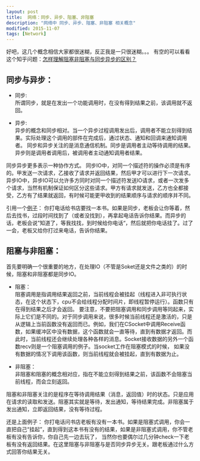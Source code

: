 ```yaml
---
layout: post
title:  网络：同步、异步、阻塞、非阻塞
description: "网络中 同步、异步、阻塞、非阻塞 相关概念"
modified: 2015-11-07
tags: [Network]
---
```

好吧，这几个概念相信大家都很迷糊，反正我是一只很迷糊。。。
有空的可以看看这个知乎问题：[怎样理解阻塞非阻塞与同步异步的区别？](https://www.zhihu.com/question/19732473)

## 同步与异步：

- 同步:<br>
    所谓同步，就是在发出一个功能调用时，在没有得到结果之前，该调用就不返回。
	
- 异步:<br>
    异步的概念和同步相对。当一个异步过程调用发出后，调用者不能立刻得到结果。实际处理这个调用的部件在完成后，通过状态、通知和回调来通知调用者。
    同步和异步关注的是消息通信机制。同步是调用者主动等待调用的结果。异步则是调用者调用后，被调用者主动通知调用者结果。

同步异步更多表示一种协作方式。
同步IO中，对同一个描述符的操作必须是有序的。甲发送一次请求，乙接收了请求并返回结果，然后甲才可以进行下一次请求。
异步IO中，异步IO可以允许多方同时对同一个描述符发送IO请求，或者一次发多个请求，当然有机制保证如何区分这些请求。甲方有请求就发送，乙方也全都接受，乙方有了结果就返回，有时候可能更甲收到的结果顺序与请求的顺序并不同。

引用一个[例子](https://www.zhihu.com/question/19732473/answer/20851256)：
你打电话给书店要找一本书。如果是同步，老板会让你等着，然后去找书，过段时间找到了（或者没找到），再拿起电话告诉你结果。而异步的话，老板会说”知道了，等我找找，到时候给你电话“，然后就把你电话挂了。过了一会，老板又给你打过来电话，告诉你结果。

## 阻塞与非阻塞：

首先要明确一个很重要的地方，在处理IO（不管是Soket还是文件之类的）的时候，阻塞和非阻塞都是同步IO。

- 阻塞：<br>
    阻塞调用是指调用结果返回之前，当前线程会被挂起（线程进入非可执行状态，在这个状态下，cpu不会给线程分配时间片，即线程暂停运行）。函数只有在得到结果之后才会返回。  要注意，不要把阻塞调用和同步调用等同起来，实际上它们是不同的。对于同步调用来说，很多时候当前线程还是激活的，只是从逻辑上当前函数没有返回而已。例如，我们在CSocket中调用Receive函数，如果缓冲区中没有数据，这个函数就会一直等待，直到有数据才返回。而此时，当前线程还会继续处理各种各样的消息。Socket接收数据的另外一个函数recv则是一个阻塞调用的例子。当socket工作在阻塞模式的时候， 如果没有数据的情况下调用该函数，则当前线程就会被挂起，直到有数据为止。
	
- 非阻塞：<br>
    非阻塞和阻塞的概念相对应，指在不能立刻得到结果之前，该函数不会阻塞当前线程，而会立刻返回。
	
阻塞和非阻塞关注的是程序在等待调用结果（消息，返回值）时的状态。只是应用在请求的读取和发送。阻塞其实就是等待，发出通知，等待结果完成。非阻塞属于发出通知，立即返回结果，没有等待过程。

还是上面例子：
你打电话问书店老板有没有一本书。如果是阻塞式调用，你会一直把自己“挂起”，直到得到这本书有没有的结果，如果是非阻塞式调用，你不管老板有没有告诉你，你自己先一边去玩了， 当然你也要偶尔过几分钟check一下老板有没有返回结果。在这里阻塞与非阻塞与是否同步异步无关。跟老板通过什么方式回答你结果无关。